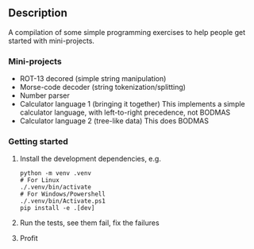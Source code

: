 ## Description
A compilation of some simple programming exercises to help people get started
with mini-projects.

### Mini-projects
- ROT-13 decored (simple string manipulation)
- Morse-code decoder (string tokenization/splitting)
- Number parser
- Calculator language 1 (bringing it together)
  This implements a simple calculator language, with left-to-right precedence,
  not BODMAS
- Calculator language 2 (tree-like data)
  This does BODMAS

### Getting started
1. Install the development dependencies, e.g.

   ```console
   python -m venv .venv
   # For Linux
   ./.venv/bin/activate
   # For Windows/Powershell
   ./.venv/bin/Activate.ps1
   pip install -e .[dev]
   ```

2. Run the tests, see them fail, fix the failures
3. Profit

